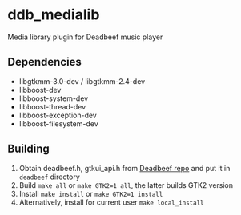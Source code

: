 # ddb_medialib

Media library plugin for Deadbeef music player

## Dependencies

- libgtkmm-3.0-dev / libgtkmm-2.4-dev
- libboost-dev
- libboost-system-dev
- libboost-thread-dev
- libboost-exception-dev
- libboost-filesystem-dev

## Building

1. Obtain deadbeef.h, gtkui_api.h from [Deadbeef repo](https://github.com/DeaDBeeF-Player/deadbeef) and put it in `deadbeef` directory
2. Build `make all` or `make GTK2=1 all`, the latter builds GTK2 version
3. Install `make install` or `make GTK2=1 install`
4. Alternatively, install for current user `make local_install`
